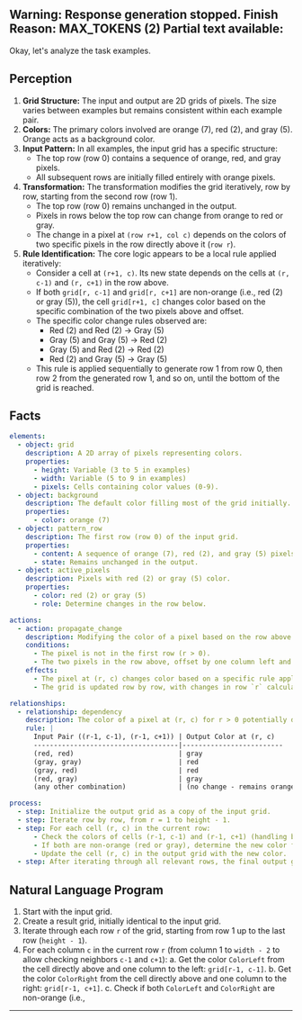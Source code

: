 Warning: Response generation stopped. Finish Reason: MAX_TOKENS (2)
Partial text available:
---
Okay, let's analyze the task examples.

## Perception

1.  **Grid Structure:** The input and output are 2D grids of pixels. The size varies between examples but remains consistent within each example pair.
2.  **Colors:** The primary colors involved are orange (7), red (2), and gray (5). Orange acts as a background color.
3.  **Input Pattern:** In all examples, the input grid has a specific structure:
    *   The top row (row 0) contains a sequence of orange, red, and gray pixels.
    *   All subsequent rows are initially filled entirely with orange pixels.
4.  **Transformation:** The transformation modifies the grid iteratively, row by row, starting from the second row (row 1).
    *   The top row (row 0) remains unchanged in the output.
    *   Pixels in rows below the top row can change from orange to red or gray.
    *   The change in a pixel at `(row r+1, col c)` depends on the colors of two specific pixels in the row directly above it (`row r`).
5.  **Rule Identification:** The core logic appears to be a local rule applied iteratively:
    *   Consider a cell at `(r+1, c)`. Its new state depends on the cells at `(r, c-1)` and `(r, c+1)` in the row above.
    *   If both `grid[r, c-1]` and `grid[r, c+1]` are non-orange (i.e., red (2) or gray (5)), the cell `grid[r+1, c]` changes color based on the specific combination of the two pixels above and offset.
    *   The specific color change rules observed are:
        *   Red (2) and Red (2) -> Gray (5)
        *   Gray (5) and Gray (5) -> Red (2)
        *   Gray (5) and Red (2) -> Red (2)
        *   Red (2) and Gray (5) -> Gray (5)
    *   This rule is applied sequentially to generate row 1 from row 0, then row 2 from the generated row 1, and so on, until the bottom of the grid is reached.

## Facts


```yaml
elements:
  - object: grid
    description: A 2D array of pixels representing colors.
    properties:
      - height: Variable (3 to 5 in examples)
      - width: Variable (5 to 9 in examples)
      - pixels: Cells containing color values (0-9).
  - object: background
    description: The default color filling most of the grid initially.
    properties:
      - color: orange (7)
  - object: pattern_row
    description: The first row (row 0) of the input grid.
    properties:
      - content: A sequence of orange (7), red (2), and gray (5) pixels.
      - state: Remains unchanged in the output.
  - object: active_pixels
    description: Pixels with red (2) or gray (5) color.
    properties:
      - color: red (2) or gray (5)
      - role: Determine changes in the row below.

actions:
  - action: propagate_change
    description: Modifying the color of a pixel based on the row above it.
    conditions:
      - The pixel is not in the first row (r > 0).
      - The two pixels in the row above, offset by one column left and right (grid[r-1, c-1] and grid[r-1, c+1]), are both 'active_pixels' (red or gray).
    effects:
      - The pixel at (r, c) changes color based on a specific rule applied to the pair of active pixels above it.
      - The grid is updated row by row, with changes in row `r` calculated based on the state of row `r-1`.

relationships:
  - relationship: dependency
    description: The color of a pixel at (r, c) for r > 0 potentially depends on the colors of pixels at (r-1, c-1) and (r-1, c+1).
    rule: |
      Input Pair ((r-1, c-1), (r-1, c+1)) | Output Color at (r, c)
      ------------------------------------|-------------------------
      (red, red)                          | gray
      (gray, gray)                        | red
      (gray, red)                         | red
      (red, gray)                         | gray
      (any other combination)             | (no change - remains orange or previous state)

process:
  - step: Initialize the output grid as a copy of the input grid.
  - step: Iterate row by row, from r = 1 to height - 1.
  - step: For each cell (r, c) in the current row:
      - Check the colors of cells (r-1, c-1) and (r-1, c+1) (handling boundary conditions implicitly, as only non-orange pairs trigger changes, and boundaries are orange).
      - If both are non-orange (red or gray), determine the new color for cell (r, c) using the defined relationship rules.
      - Update the cell (r, c) in the output grid with the new color.
  - step: After iterating through all relevant rows, the final output grid is complete.
```


## Natural Language Program

1.  Start with the input grid.
2.  Create a result grid, initially identical to the input grid.
3.  Iterate through each row `r` of the grid, starting from row 1 up to the last row (`height - 1`).
4.  For each column `c` in the current row `r` (from column 1 to `width - 2` to allow checking neighbors `c-1` and `c+1`):
    a.  Get the color `ColorLeft` from the cell directly above and one column to the left: `grid[r-1, c-1]`.
    b.  Get the color `ColorRight` from the cell directly above and one column to the right: `grid[r-1, c+1]`.
    c.  Check if both `ColorLeft` and `ColorRight` are non-orange (i.e.,
---
